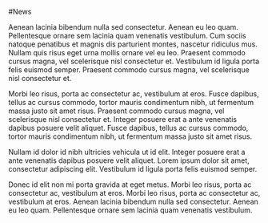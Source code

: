#News


Aenean lacinia bibendum nulla sed consectetur. Aenean eu leo quam. Pellentesque ornare sem lacinia quam venenatis vestibulum. Cum sociis natoque penatibus et magnis dis parturient montes, nascetur ridiculus mus. Nullam quis risus eget urna mollis ornare vel eu leo. Praesent commodo cursus magna, vel scelerisque nisl consectetur et. Vestibulum id ligula porta felis euismod semper. Praesent commodo cursus magna, vel scelerisque nisl consectetur et.

Morbi leo risus, porta ac consectetur ac, vestibulum at eros. Fusce dapibus, tellus ac cursus commodo, tortor mauris condimentum nibh, ut fermentum massa justo sit amet risus. Praesent commodo cursus magna, vel scelerisque nisl consectetur et. Integer posuere erat a ante venenatis dapibus posuere velit aliquet. Fusce dapibus, tellus ac cursus commodo, tortor mauris condimentum nibh, ut fermentum massa justo sit amet risus.

Nullam id dolor id nibh ultricies vehicula ut id elit. Integer posuere erat a ante venenatis dapibus posuere velit aliquet. Lorem ipsum dolor sit amet, consectetur adipiscing elit. Vestibulum id ligula porta felis euismod semper.

Donec id elit non mi porta gravida at eget metus. Morbi leo risus, porta ac consectetur ac, vestibulum at eros. Morbi leo risus, porta ac consectetur ac, vestibulum at eros. Aenean lacinia bibendum nulla sed consectetur. Aenean eu leo quam. Pellentesque ornare sem lacinia quam venenatis vestibulum.